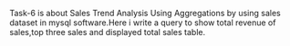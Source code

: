 Task-6 is about Sales Trend Analysis Using Aggregations by using sales dataset in mysql software.Here i write a query to show total revenue of sales,top three sales and displayed total sales table.
